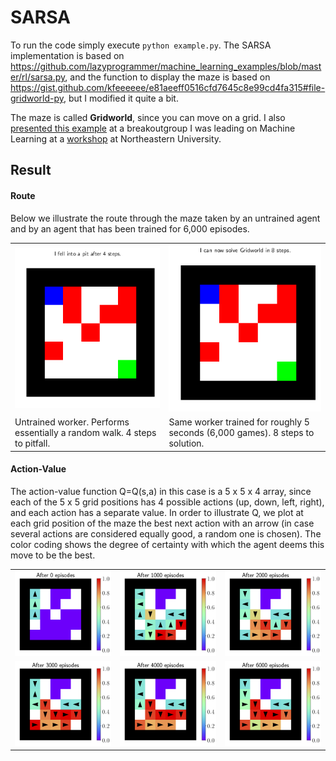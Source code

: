 # SARSA

To run the code simply execute `python example.py`. The SARSA implementation is based on <https://github.com/lazyprogrammer/machine_learning_examples/blob/master/rl/sarsa.py>, and the function to display the maze is based on <https://gist.github.com/kfeeeeee/e81aeeff0516cfd7645c8e99cd4fa315#file-gridworld-py>, but I modified it quite a bit. 

The maze is called **Gridworld**, since you can move on a grid. I also [presented this example](https://github.com/jimhalverson/string_data17/tree/master/reinforcement) at a breakoutgroup I was leading on Machine Learning at a [workshop](https://web.northeastern.edu/het/string_data/) at Northeastern University.

## Result
#### Route
Below we illustrate the route through the maze taken by an untrained agent and by an agent that has been trained for 6,000 episodes.

<table>
	<tr>
      <td align="center"><img src="./Untrained_worker.gif"></td><td align="center"><img src="./Trained_worker.gif"></td>
	</tr>
	<tr>
      <td>Untrained worker. Performs essentially a random walk. 4 steps to pitfall.</td><td>Same worker trained for roughly 5 seconds (6,000 games). 8 steps to solution.</td>
	</tr>
</table>

#### Action-Value
The action-value function Q=Q(s,a) in this case is a 5 x  5 x 4 array, since each of the 5 x 5 grid positions has 4 possible actions (up, down, left, right), and each action has a separate value. In order to illustrate Q, we plot at each grid position of the maze the best next action with an arrow (in case several actions are considered equally good, a random one is chosen). The color coding shows the degree of certainty with which the agent deems this move to be the best.

<table>
	<tr>
      <td align="center"><img src="./0.png"></td><td align="center"><img src="./1000.png"></td><td align="center"><img src="./2000.png"></td>
	</tr>
	<tr>
      <td align="center"><img src="./3000.png"></td><td align="center"><img src="./4000.png"></td><td align="center"><img src="./6000.png"></td>
	</tr>
</table>
